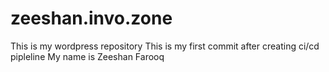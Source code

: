 # zeeshan.invo.zone
This is my wordpress repository
This is my first commit after creating ci/cd pipleline
My name is Zeeshan Farooq

